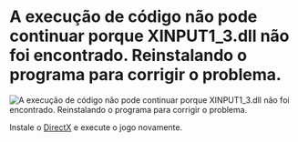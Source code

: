# A execução de código não pode continuar porque XINPUT1_3.dll não foi encontrado. Reinstalando o programa para corrigir o problema.

![A execução de código não pode continuar porque XINPUT1_3.dll não foi encontrado. Reinstalando o programa para corrigir o problema.](../images/14.png)

Instale o [DirectX](../README.md#componentes-necessários) e execute o jogo novamente.